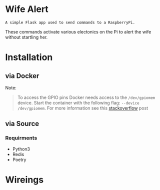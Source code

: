 # Wife Alert

	A simple Flask app used to send commands to a RaspberryPi.
These commands activate various electonics on the Pi to alert the
wife without startling her.

# Installation

## via Docker

Note:
  > To access the GPIO pins Docker needs access to the `/dev/gpiomem` device.
  > Start the container with the following flag: `--device /dev/gpiomem`.
  > For more information see this [stackoverflow](https://stackoverflow.com/questions/30059784/docker-access-to-raspberry-pi-gpio-pins) post

## via Source

### Requirments
  * Python3
  * Redis
  * Poetry

# Wireings
